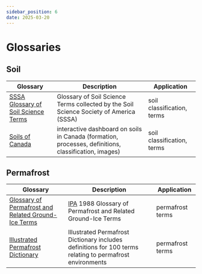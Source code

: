 ```yaml
---
sidebar_position: 6
date: 2025-03-20
---
```


# Glossaries

## Soil

| Glossary | Description | Application |
| -------- | ----------- | ----------- |
|[SSSA Glossary of Soil Science Terms](https://www.soils.org/publications/soils-glossary?q=publications/soils-glossary/) | Glossary of Soil Science Terms collected by the Soil Science Society of America (SSSA) | soil classification, terms |
| [Soils of Canada](https://soilsofcanada.ca/) | interactive dashboard on soils in Canada (formation, processes, definitions, classification, images)| soil classification, terms |

## Permafrost 

| Glossary | Description | Application |
| -------- | ----------- | ----------- |
|  [Glossary of Permafrost and Related Ground-Ice Terms](https://www.permafrost.org/publication/glossary-of-permafrost-and-related-ground-ice-terms/)| [IPA](https://www.permafrost.org/about-the-ipa/) 1988 Glossary of Permafrost and Related Ground-Ice Terms | permafrost terms |
|[Illustrated Permafrost Dictionary](https://www.permafrost.org/wp-content/uploads/Dictionary-final-20240606.pdf)|Illustrated Permafrost Dictionary includes definitions for 100 terms relating to permafrost environments| permafrost terms|

